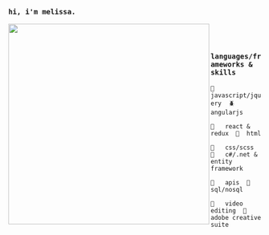 ### `hi, i'm melissa.`

<img src="https://user-images.githubusercontent.com/5186289/158728047-88f66a90-1533-43e6-af10-e9f95d485fb8.png" width="400" align="left" />

<br>
<br>

### `languages/frameworks & skills`

`🌈  javascript/jquery  🪲  angularjs  ` 

`🌿   react & redux  🌷  html  `

`🐝   css/scss  🌙   c#/.net & entity framework  `

`🦠   apis  🔮  sql/nosql  `

`🍃   video editing  🍉   adobe creative suite`


